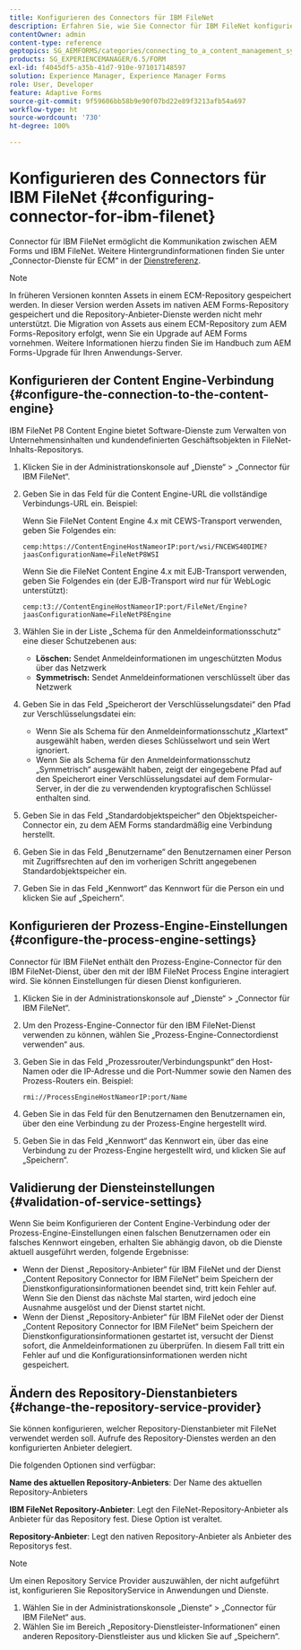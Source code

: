 ```yaml
---
title: Konfigurieren des Connectors für IBM FileNet
description: Erfahren Sie, wie Sie Connector für IBM FileNet konfigurieren, um die Kommunikation zwischen AEM Forms und IBM FileNet zu ermöglichen.
contentOwner: admin
content-type: reference
geptopics: SG_AEMFORMS/categories/connecting_to_a_content_management_system
products: SG_EXPERIENCEMANAGER/6.5/FORM
exl-id: f4045df5-a35b-41d7-910e-971017148597
solution: Experience Manager, Experience Manager Forms
role: User, Developer
feature: Adaptive Forms
source-git-commit: 9f59606bb58b9e90f07bd22e89f3213afb54a697
workflow-type: ht
source-wordcount: '730'
ht-degree: 100%

---
```


# Konfigurieren des Connectors für IBM FileNet {#configuring-connector-for-ibm-filenet}

Connector für IBM FileNet ermöglicht die Kommunikation zwischen AEM Forms und IBM FileNet. Weitere Hintergrundinformationen finden Sie unter „Connector-Dienste für ECM“ in der [Dienstreferenz](https://www.adobe.com/go/learn_aemforms_services_63).

>[!NOTE]
>
>In früheren Versionen konnten Assets in einem ECM-Repository gespeichert werden. In dieser Version werden Assets im nativen AEM Forms-Repository gespeichert und die Repository-Anbieter-Dienste werden nicht mehr unterstützt. Die Migration von Assets aus einem ECM-Repository zum AEM Forms-Repository erfolgt, wenn Sie ein Upgrade auf AEM Forms vornehmen. Weitere Informationen hierzu finden Sie im Handbuch zum AEM Forms-Upgrade für Ihren Anwendungs-Server.

## Konfigurieren der Content Engine-Verbindung {#configure-the-connection-to-the-content-engine}

IBM FileNet P8 Content Engine bietet Software-Dienste zum Verwalten von Unternehmensinhalten und kundendefinierten Geschäftsobjekten in FileNet-Inhalts-Repositorys.

1. Klicken Sie in der Administrationskonsole auf „Dienste“ > „Connector für IBM FileNet“.
1. Geben Sie in das Feld für die Content Engine-URL die vollständige Verbindungs-URL ein. Beispiel:

   Wenn Sie FileNet Content Engine 4.x mit CEWS-Transport verwenden, geben Sie Folgendes ein:

   `cemp:https://ContentEngineHostNameorIP:port/wsi/FNCEWS40DIME?jaasConfigurationName=FileNetP8WSI`

   Wenn Sie die FileNet Content Engine 4.x mit EJB-Transport verwenden, geben Sie Folgendes ein (der EJB-Transport wird nur für WebLogic unterstützt):

   `cemp:t3://ContentEngineHostNameorIP:port/FileNet/Engine?jaasConfigurationName=FileNetP8Engine`

1. Wählen Sie in der Liste „Schema für den Anmeldeinformationsschutz“ eine dieser Schutzebenen aus:

   * **Löschen:** Sendet Anmeldeinformationen im ungeschützten Modus über das Netzwerk
   * **Symmetrisch:** Sendet Anmeldeinformationen verschlüsselt über das Netzwerk

1. Geben Sie in das Feld „Speicherort der Verschlüsselungsdatei“ den Pfad zur Verschlüsselungsdatei ein:

   * Wenn Sie als Schema für den Anmeldeinformationsschutz „Klartext“ ausgewählt haben, werden dieses Schlüsselwort und sein Wert ignoriert.
   * Wenn Sie als Schema für den Anmeldeinformationsschutz „Symmetrisch“ ausgewählt haben, zeigt der eingegebene Pfad auf den Speicherort einer Verschlüsselungsdatei auf dem Formular-Server, in der die zu verwendenden kryptografischen Schlüssel enthalten sind.

1. Geben Sie in das Feld „Standardobjektspeicher“ den Objektspeicher-Connector ein, zu dem AEM Forms standardmäßig eine Verbindung herstellt.
1. Geben Sie in das Feld „Benutzername“ den Benutzernamen einer Person mit Zugriffsrechten auf den im vorherigen Schritt angegebenen Standardobjektspeicher ein.
1. Geben Sie in das Feld „Kennwort“ das Kennwort für die Person ein und klicken Sie auf „Speichern“.

## Konfigurieren der Prozess-Engine-Einstellungen {#configure-the-process-engine-settings}

Connector für IBM FileNet enthält den Prozess-Engine-Connector für den IBM FileNet-Dienst, über den mit der IBM FileNet Process Engine interagiert wird. Sie können Einstellungen für diesen Dienst konfigurieren.

1. Klicken Sie in der Administrationskonsole auf „Dienste“ > „Connector für IBM FileNet“.
1. Um den Prozess-Engine-Connector für den IBM FileNet-Dienst verwenden zu können, wählen Sie „Prozess-Engine-Connectordienst verwenden“ aus.
1. Geben Sie in das Feld „Prozessrouter/Verbindungspunkt“ den Host-Namen oder die IP-Adresse und die Port-Nummer sowie den Namen des Prozess-Routers ein. Beispiel:

   `rmi://ProcessEngineHostNameorIP:port/Name`

1. Geben Sie in das Feld für den Benutzernamen den Benutzernamen ein, über den eine Verbindung zu der Prozess-Engine hergestellt wird.
1. Geben Sie in das Feld „Kennwort“ das Kennwort ein, über das eine Verbindung zu der Prozess-Engine hergestellt wird, und klicken Sie auf „Speichern“.

## Validierung der Diensteinstellungen {#validation-of-service-settings}

Wenn Sie beim Konfigurieren der Content Engine-Verbindung oder der Prozess-Engine-Einstellungen einen falschen Benutzernamen oder ein falsches Kennwort eingeben, erhalten Sie abhängig davon, ob die Dienste aktuell ausgeführt werden, folgende Ergebnisse:

* Wenn der Dienst „Repository-Anbieter“ für IBM FileNet und der Dienst „Content Repository Connector for IBM FileNet“ beim Speichern der Dienstkonfigurationsinformationen beendet sind, tritt kein Fehler auf. Wenn Sie den Dienst das nächste Mal starten, wird jedoch eine Ausnahme ausgelöst und der Dienst startet nicht.
* Wenn der Dienst „Repository-Anbieter“ für IBM FileNet oder der Dienst „Content Repository Connector for IBM FileNet“ beim Speichern der Dienstkonfigurationsinformationen gestartet ist, versucht der Dienst sofort, die Anmeldeinformationen zu überprüfen. In diesem Fall tritt ein Fehler auf und die Konfigurationsinformationen werden nicht gespeichert.

## Ändern des Repository-Dienstanbieters {#change-the-repository-service-provider}

Sie können konfigurieren, welcher Repository-Dienstanbieter mit FileNet verwendet werden soll. Aufrufe des Repository-Dienstes werden an den konfigurierten Anbieter delegiert.

Die folgenden Optionen sind verfügbar:

**Name des aktuellen Repository-Anbieters**: Der Name des aktuellen Repository-Anbieters

**IBM FileNet Repository-Anbieter**: Legt den FileNet-Repository-Anbieter als Anbieter für das Repository fest. Diese Option ist veraltet.

**Repository-Anbieter**: Legt den nativen Repository-Anbieter als Anbieter des Repositorys fest.

>[!NOTE]
>
>Um einen Repository Service Provider auszuwählen, der nicht aufgeführt ist, konfigurieren Sie RepositoryService in Anwendungen und Dienste. <!-- Fix broken link(See Managing Services) -->

1. Wählen Sie in der Administrationskonsole „Dienste“ > „Connector für IBM FileNet“ aus.
1. Wählen Sie im Bereich „Repository-Dienstleister-Informationen“ einen anderen Repository-Dienstleister aus und klicken Sie auf „Speichern“.
